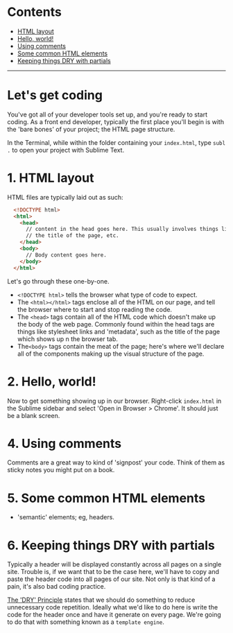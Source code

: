 # Contents

- <a href="#one">HTML layout</a>
- <a href="#two">Hello, world!</a>
- <a href="#three">Using comments</a>
- <a href="#four">Some common HTML elements</a>
- <a href="#five">Keeping things DRY with partials</a>

---

# Let's get coding

You've got all of your developer tools set up, and you're ready to start coding. As a front end developer, typically the first place you'll begin is with the 'bare bones' of your project; the HTML page structure.

In the Terminal, while within the folder containing your `index.html`, type `subl .` to open your project with Sublime Text.

# <span id="one">1. HTML layout</span>

HTML files are typically laid out as such:

```html
  <!DOCTYPE html>
  <html>
    <head>
      // content in the head goes here. This usually involves things like CSS / JavaScript links,
      // the title of the page, etc.
    </head>
    <body>
      // Body content goes here.
    </body>
  </html>
```

Let's go through these one-by-one.

  - `<!DOCTYPE html>` tells the browser what type of code to expect.
  - The `<html></html>` tags enclose all of the HTML on our page, and tell the browser where to start and stop reading the code.
  - The `<head>` tags contain all of the HTML code which doesn't make up the body of the web page. Commonly found within the head tags are things like stylesheet links and 'metadata', such as the title of the page which shows up n the browser tab.
  - The`<body>` tags contain the meat of the page; here's where we'll declare all of the components making up the visual structure of the page.

# <span id="two">2. Hello, world!</span>

Now to get something showing up in our browser. Right-click `index.html` in the Sublime sidebar and select 'Open in Browser > Chrome'. It should just be a blank screen.

# <span id="three">4. Using comments</span>

Comments are a great way to kind of 'signpost' your code. Think of them as sticky notes you might put on a book.

# <span id="four">5. Some common HTML elements</span>

- 'semantic' elements; eg, headers.

# <span id="five">6. Keeping things DRY with partials</span>

Typically a header will be displayed constantly across all pages on a single site. Trouble is, if we want that to be the case here, we'll have to copy and paste the header code into all pages of our site. Not only is that kind of a pain, it's also bad coding practice.

[The 'DRY' Principle](https://en.wikipedia.org/wiki/Don%27t_repeat_yourself) states that we should do something to reduce unnecessary code repetition. Ideally what we'd like to do here is write the code for the header once and have it generate on every page. We're going to do that with something known as a `template engine`.